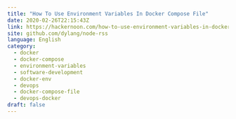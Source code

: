 ```yaml
---
title: "How To Use Environment Variables In Docker Compose File"
date: 2020-02-26T22:15:43Z
link: https://hackernoon.com/how-to-use-environment-variables-in-docker-compose-file-l2n32ou?source=rss&utm_medium=RSS&utm_source=news.12bit.vn
site: github.com/dylang/node-rss
language: English
category:
  - docker
  - docker-compose
  - environment-variables
  - software-development
  - docker-env
  - devops
  - docker-compose-file
  - devops-docker
draft: false
---
```

